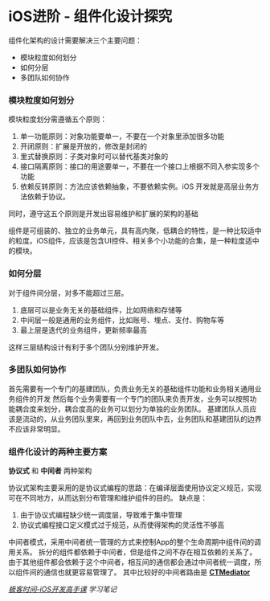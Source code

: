 # iOS进阶 - 组件化设计探究

组件化架构的设计需要解决三个主要问题：

* 模块粒度如何划分
* 如何分层
* 多团队如何协作

### 模块粒度如何划分

模块粒度划分需遵循五个原则：

1. 单一功能原则：对象功能要单一，不要在一个对象里添加很多功能
2. 开闭原则：扩展是开放的，修改是封闭的
3. 里式替换原则：子类对象时可以替代基类对象的
4. 接口隔离原则：接口的用途要单一，不要在一个接口上根据不同入参实现多个功能
5. 依赖反转原则：方法应该依赖抽象，不要依赖实例。iOS 开发就是高层业务方法依赖于协议。

同时，遵守这五个原则是开发出容易维护和扩展的架构的基础

组件是可组装的、独立的业务单元，具有高内聚，低耦合的特性，是一种比较适中的粒度。iOS组件，应该是包含UI控件、相关多个小功能的合集，是一种粒度适中的模块。


### 如何分层

对于组件间分层，对多不能超过三层。

1. 底层可以是业务无关的基础组件，比如网络和存储等
2. 中间层一般是通用的业务组件，比如账号、埋点、支付、购物车等
3. 最上层是迭代的业务组件，更新频率最高

这样三层结构设计有利于多个团队分别维护开发。


### 多团队如何协作

首先需要有一个专门的基建团队，负责业务无关的基础组件功能和业务相关通用业务组件的开发
然后每个业务需要有一个专门的团队来负责开发，业务可以按照功能耦合度来划分，耦合度高的业务可以划分为单独的业务团队。
基建团队人员应该是流动的，从业务团队里来，再回到业务团队中去，业务团队和基建团队的边界不应该非常明显。

### 组件化设计的两种主要方案

**协议式** 和 **中间者** 两种架构

协议式架构主要采用的是协议式编程的思路：在编译层面使用协议定义规范，实现可在不同地方，从而达到分布管理和维护组件的目的。
缺点是：
 1. 由于协议式编程缺少统一调度层，导致难于集中管理
 2. 协议式编程接口定义模式过于规范，从而使得架构的灵活性不够高

中间者模式，采用中间者统一管理的方式来控制App的整个生命周期中组件间的调用关系。
拆分的组件都依赖于中间者，但是组件之间不存在相互依赖的关系了。由于其他组件都会依赖于这个中间者，相互间的通信都会通过中间者统一调度，所以组件间的通信也就更容易管理了。
其中比较好的中间者路由是  **[CTMediator](https://github.com/casatwy/CTMediator)**



*[极客时间-iOS开发高手课](https://time.geekbang.org/column/intro/161) 学习笔记* 

